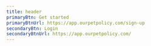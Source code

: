 ```yaml
---
title: header
primaryBtn: Get started
primaryBtnUrl: https://app.ourpetpolicy.com/sign-up
secondaryBtn: Login
secondaryBtnUrl: https://app.ourpetpolicy.com/
---
```

